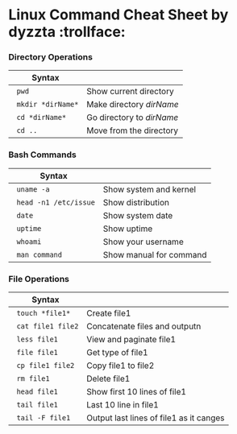 # Linux Command Cheat Sheet by dyzzta :trollface:	


### Directory Operations

| Syntax |      |
| ----------- | ----------- |
| ``` pwd``` | Show current directory |
| ``` mkdir *dirName*```  | Make directory *dirName* |
| ``` cd *dirName*```  | Go directory to *dirName* |
| ``` cd ..```  | Move from the directory |

### Bash Commands

| Syntax |      |
| ----------- | ----------- |
| ``` uname -a``` | Show system and kernel |
| ``` head -n1 /etc/issue```  | Show distribution |
| ``` date```  | Show system date |
| ``` uptime```  | Show uptime |
| ``` whoami```  | Show your username |
| ``` man command```  | Show manual for command |

### File Operations

| Syntax |      |
| ----------- | ----------- |
| ``` touch *file1*``` | Create file1|
| ``` cat file1 file2```  | Concatenate files and outputn |
| ``` less file1```  | View and paginate file1 |
| ``` file file1```  | Get type of file1 |
| ``` cp file1 file2```  | Copy file1 to file2 |
| ``` rm file1```  | Delete file1 |
| ``` head file1```  | Show first 10 lines of file1 |
| ``` tail file1```  | Last 10 line in file1 |
| ``` tail -F file1```  | Output last lines of file1 as it canges |
